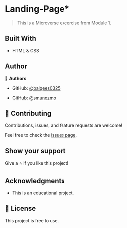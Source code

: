 # Landing-Page*

> This is a Microverse excercise from Module 1.

## Built With

- HTML & CSS

## Author

👤 **Authors**

- GitHub: [@balqees0325](https://github.com/balqees0325)

- GitHub: [@smunozmo](https://github.com/smunozmo)


## 🤝 Contributing

Contributions, issues, and feature requests are welcome!

Feel free to check the [issues page](https://github.com/smunozmo/Landing-Page/issues).

## Show your support

Give a ⭐️ if you like this project!

## Acknowledgments

- This is an educational project.

## 📝 License

This project is free to use.